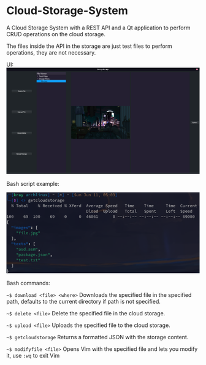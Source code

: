 # Cloud-Storage-System
A Cloud Storage System with a REST API and a Qt application to perform CRUD operations on the cloud storage.

The files inside the API in the storage are just test files to perform operations, they are not necessary.


UI:
![UI example](./images/ui.png)


Bash script example:


![Script example](./images/bashscript.png)

Bash commands:

``~$ download <file> <where>`` Downloads the specified file in the specified path, defaults to the current directory if path is not specified.

``~$ delete <file>`` Delete the specified file in the cloud storage.

``~$ upload <file>`` Uploads the specified file to the cloud storage.

``~$ getcloudstorage`` Returns a formatted JSON with the storage content.

``~$ modifyfile <file>`` Opens Vim with the specified file and lets you modify it, use `:wq` to exit Vim

